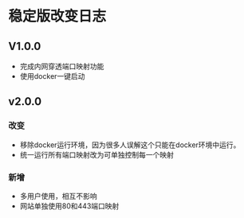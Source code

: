 # 稳定版改变日志
## V1.0.0
- 完成内网穿透端口映射功能
- 使用docker一键启动
## v2.0.0

### 改变
- 移除docker运行环境，因为很多人误解这个只能在docker环境中运行。
- 统一运行所有端口映射改为可单独控制每一个映射

### 新增
- 多用户使用，相互不影响
- 网站单独使用80和443端口映射

